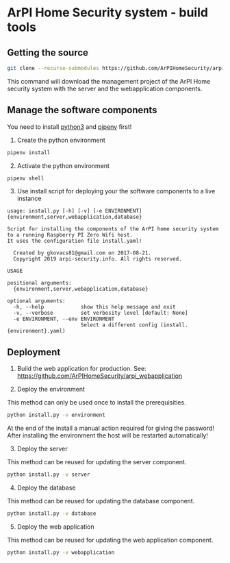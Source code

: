 # ArPI Home Security system - build tools

## Getting the source

```bash
git clone --recurse-submodules https://github.com/ArPIHomeSecurity/arpi_management.git
```
This command will download the management project of the ArPI Home security system with the server and the webapplication components.

## Manage the software components

You need to install [python3](https://www.python.org/downloads/) and [pipenv](https://pypi.org/project/pipenv/) first!

1. Create the python environment
```bash
pipenv install
```

2. Activate the python environment
```bash
pipenv shell
```

3. Use install script for deploying your the software components to a live instance
```
usage: install.py [-h] [-v] [-e ENVIRONMENT] {environment,server,webapplication,database}

Script for installing the components of the ArPI home security system to a running Raspberry PI Zero Wifi host.
It uses the configuration file install.yaml!

  Created by gkovacs81@gmail.com on 2017-08-21.
  Copyright 2019 arpi-security.info. All rights reserved.

USAGE

positional arguments:
  {environment,server,webapplication,database}

optional arguments:
  -h, --help            show this help message and exit
  -v, --verbose         set verbosity level [default: None]
  -e ENVIRONMENT, --env ENVIRONMENT
                        Select a different config (install.{environment}.yaml)
```

## Deployment

1. Build the web application for production. See: https://github.com/ArPIHomeSecurity/arpi_webapplication

2. Deploy the environment

This method can only be used once to install the prerequisities.
```bash
python install.py -v environment
```
At the end of the install a manual action required for giving the password!
After installing the environment the host will be restarted automatically!

3. Deploy the server

This method can be reused for updating the server component.
```bash
python install.py -v server
```

4. Deploy the database

This method can be reused for updating the database component.
```bash
python install.py -v database
```

5. Deploy the web application

This method can be reused for updating the web application component.
```bash
python install.py -v webapplication
```
